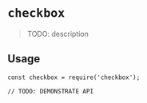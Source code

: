 # `checkbox`

> TODO: description

## Usage

```
const checkbox = require('checkbox');

// TODO: DEMONSTRATE API
```
